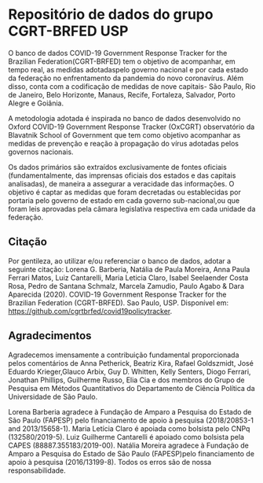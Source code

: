 # Repositório de dados do grupo CGRT-BRFED USP

O banco de dados COVID-19 Government Response Tracker for the Brazilian Federation(CGRT-BRFED) tem o objetivo de acompanhar, em tempo real, as medidas adotadaspelo governo nacional e por cada estado da federação no enfrentamento da pandemia do novo coronavírus. Além disso, conta com a codificação de medidas de nove capitais- São Paulo, Rio de Janeiro, Belo Horizonte, Manaus, Recife, Fortaleza, Salvador, Porto Alegre e Goiânia.

A  metodologia  adotada  é  inspirada  no  banco  de  dados  desenvolvido  no Oxford COVID-19 Government Response Tracker (OxCGRT) observatório da Blavatnik School of Government que tem como objetivo acompanhar as medidas de prevenção e reação à propagação do vírus adotadas pelos governos nacionais.

Os dados primários são extraídos exclusivamente de fontes oficiais (fundamentalmente, das imprensas oficiais dos estados e das capitais analisadas), de maneira a assegurar a veracidade das informações. O objetivo é captar as medidas que foram decretadas ou establecidas por portaria pelo governo de estado em cada governo sub-nacional,ou que foram leis aprovadas pela câmara legislativa respectiva em cada unidade da federação.

## Citação

Por gentileza, ao utilizar e/ou referenciar o banco de dados, adotar a seguinte citação:  Lorena G. Barberia, Natália de Paula Moreira, Anna Paula Ferrari Matos, Luiz Cantarelli, Maria Leticia Claro, Isabel Seelaender Costa Rosa, Pedro de Santana Schmalz, Marcela Zamudio, Paulo Agabo & Dara Aparecida (2020).  COVID-19 Government Response Tracker for the Brazilian Federation (CGRT-BRFED). Sao Paulo, USP. Disponível em: <https://github.com/cgrtbrfed/covid19policytracker>.

## Agradecimentos

Agradecemos imensamente a contribuição fundamental proporcionada pelos comentários de Anna Petherick, Beatriz Kira, Rafael Goldszmidt, José Eduardo Krieger,Glauco Arbix, Guy D. Whitten, Kelly Senters, Diogo Ferrari, Jonathan Phillips, Guilherme Russo,  Elia Cia e dos membros do Grupo de Pesquisa em Métodos Quantitativos do Departamento de Ciência Política da Universidade de São Paulo.  

Lorena Barberia  agradece  à  Fundação  de  Amparo  a  Pesquisa  do  Estado  de  São  Paulo  (FAPESP) pelo financiamento de apoio à pesquisa (2018/20853-1 and 2013/15658-1). Maria Letícia Claro é apoiada como bolsista pelo CNPq (132580/2019-5). Luiz Guilherme Cantarelli é apoiado como bolsista pela CAPES (88887.355183/2019-00).  Natália Moreira agradece à Fundação de Amparo a Pesquisa do Estado de São Paulo (FAPESP)pelo financiamento de apoio à pesquisa (2016/13199-8).  Todos os erros são de nossa responsabilidade.
